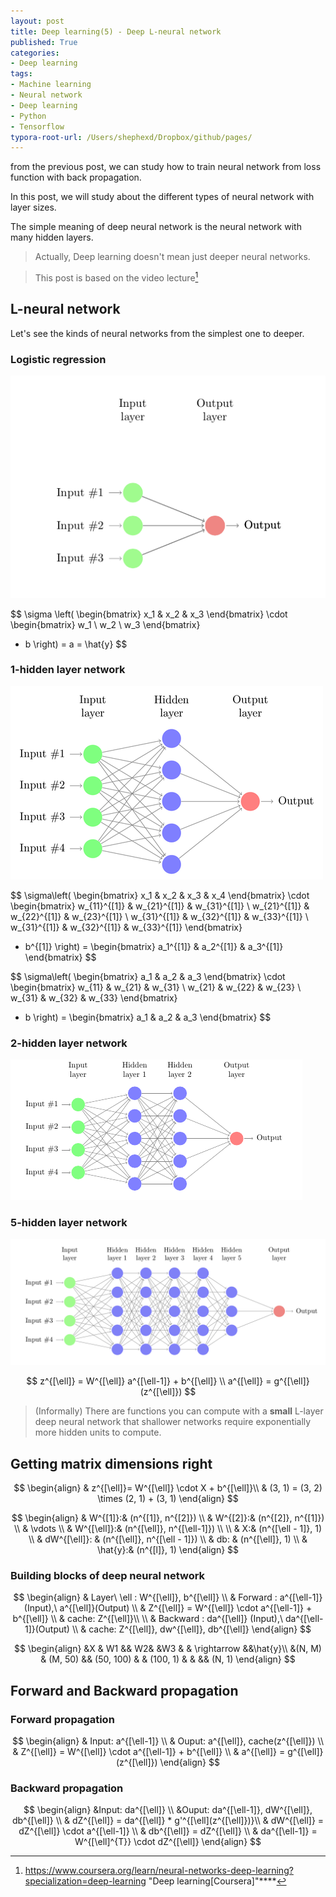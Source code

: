 ```yaml
---
layout: post
title: Deep learning(5) - Deep L-neural network
published: True
categories:
- Deep learning
tags:
- Machine learning
- Neural network
- Deep learning
- Python
- Tensorflow
typora-root-url: /Users/shephexd/Dropbox/github/pages/
---
```


from the previous post, we can study how to train neural network from loss function with back propagation.



In this post, we will study about the different types of neural network with layer sizes.

The simple meaning of deep neural network is the neural network with many hidden layers.



<!--more-->



> Actually, Deep learning doesn't mean just deeper neural networks.





> This post is based on the video lecture[^1]



## L-neural network



Let's see the kinds of neural networks from the simplest one to deeper. 



### Logistic regression



![logistic_regression](/assets/post_images/DeepLearning/logistic_regression.png)




$$
\sigma \left(
\begin{bmatrix}
x_1 &
x_2 &
x_3 
\end{bmatrix}
\cdot
\begin{bmatrix}
w_1 \\
w_2 \\
w_3 
\end{bmatrix}
+ b 
\right)
= a = \hat{y}
$$




### 1-hidden layer network



![neural-network](/assets/post_images/DeepLearning/neural-network.png)


$$
\sigma\left(
\begin{bmatrix}
x_1 &
x_2 &
x_3 &
x_4
\end{bmatrix}
\cdot
\begin{bmatrix}
w_{11}^{[1]} & w_{21}^{[1]} & w_{31}^{[1]} \\
w_{21}^{[1]} & w_{22}^{[1]} & w_{23}^{[1]} \\
w_{31}^{[1]} & w_{32}^{[1]} & w_{33}^{[1]} \\
w_{31}^{[1]} & w_{32}^{[1]} & w_{33}^{[1]}
\end{bmatrix}
+ b^{[1]}
\right)
= 
\begin{bmatrix}
a_1^{[1]} &
a_2^{[1]} &
a_3^{[1]} 
\end{bmatrix}
$$


$$
\sigma\left(
\begin{bmatrix}
a_1 &
a_2 &
a_3 
\end{bmatrix}
\cdot
\begin{bmatrix}
w_{11} & w_{21} & w_{31} \\
w_{21} & w_{22} & w_{23} \\
w_{31} & w_{32} & w_{33}
\end{bmatrix}
+ b
\right)
= 
\begin{bmatrix}
a_1 &
a_2 &
a_3 
\end{bmatrix}
$$




### 2-hidden layer network



![2_neural_network](/assets/post_images/DeepLearning/2_neural_network.PNG)





###  5-hidden layer network



![5_neural_network](/assets/post_images/DeepLearning/5_neural_network.png)






$$
z^{[\ell]} = W^{[\ell]} a^{[\ell-1]} + b^{[\ell]} \\
a^{[\ell]} = g^{[\ell]}(z^{[\ell]})
$$





> (Informally) There are functions you can compute with a **small** L-layer deep neural network that shallower networks require exponentially more hidden units to compute.





## Getting matrix dimensions right




$$
\begin{align}
& z^{[\ell]}= W^{[\ell]} \cdot X + b^{[\ell]}\\
& (3, 1) = (3, 2) \times (2, 1) + (3, 1)
\end{align}
$$


$$
\begin{align}
& W^{[1]}:& (n^{[1]}, n^{[2]}) \\
& W^{[2]}:& (n^{[2]}, n^{[1]}) \\
& \vdots \\
& W^{[\ell]}:& (n^{[\ell]}, n^{[\ell-1]}) \\
\\
& X:& (n^{[\ell - 1]}, 1) \\
& dW^{[\ell]}: & (n^{[\ell]}, n^{[\ell - 1]}) \\
& db: & (n^{[\ell]}, 1) \\
& \hat{y}:& (n^{[l]}, 1)
\end{align}
$$




### Building blocks of deep neural network



$$
\begin{align}
& Layer\ \ell : W^{[\ell]}, b^{[\ell]} \\
& Forward : a^{[\ell-1]} (Input),\ a^{[\ell]}(Output) \\
& Z^{[\ell]} = W^{[\ell]} \cdot a^{[\ell-1]} + b^{[\ell]} \\
& cache: Z^{[\ell]}\\
\\
& Backward : da^{[\ell]} (Input),\ da^{[\ell-1]}(Output) \\
& cache: Z^{[\ell]}, dw^{[\ell]}, db^{[\ell]}
\end{align}
$$



$$
\begin{align}
&X & W1 && W2& &W3 & & \rightarrow &&\hat{y}\\
&(N, M) & (M, 50) && (50, 100) & & (100, 1) & & && (N, 1)
\end{align}
$$







## Forward and Backward propagation





### Forward propagation



$$
\begin{align}
& Input: a^{[\ell-1]} \\
& Ouput: a^{[\ell]}, cache(z^{[\ell]}) \\
& Z^{[\ell]} = W^{[\ell]} \cdot a^{[\ell-1]} + b^{[\ell]} \\
& a^{[\ell]} = g^{[\ell]}(z^{[\ell]})
\end{align}
$$



### Backward propagation



$$
\begin{align}
&Input: da^{[\ell]} \\
&Ouput: da^{[\ell-1]}, dW^{[\ell]}, db^{[\ell]} \\
& dZ^{[\ell]} = da^{[\ell]} * g'^{[\ell](z^{[\ell]})}\\
& dW^{[\ell]} = dZ^{[\ell]} \cdot a^{[\ell-1]} \\
& db^{[\ell]} = dZ^{[\ell]} \\
& da^{[\ell-1]} = W^{[\ell]^{T}} \cdot dZ^{[\ell]}
\end{align}
$$





[^1]: https://www.coursera.org/learn/neural-networks-deep-learning?specialization=deep-learning	"Deep learning[Coursera]"****